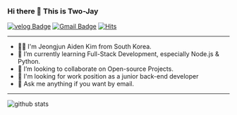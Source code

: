 

### Hi there 👋 This is Two-Jay
[![velog Badge](https://img.shields.io/badge/-Velog--Link-1ca0f1?style=round-square&logo=velog&logoColor=white&link=https://velog.io/@two_jay)](https://velog.io/@two_jay) [![Gmail Badge](https://img.shields.io/badge/-djeeee1272@gmail.com-c14438?style=round-square&logo=Gmail&logoColor=white&link=mailto:djeeee1272@gmail.com)](mailto:djeeee1272@gmail.com) [![Hits](https://hits.seeyoufarm.com/api/count/incr/badge.svg?url=https%3A%2F%2Fgithub.com%2FTwo-Jay%2Fhit-counter&count_bg=%2382D57F&title_bg=%237AD9ED&icon=&icon_color=%23E7E7E7&title=visits&edge_flat=false)](https://hits.seeyoufarm.com)
***********************************

- 🧑‍💻 I'm Jeongjun Aiden Kim from South Korea.
- 📖 I’m currently learning Full-Stack Development, especially Node.js & Python.
- 👀 I’m looking to collaborate on Open-source Projects.
- 🏢 I'm looking for work position as a junior back-end developer
- 📩 Ask me anything if you want by email.

***********************************

![github stats](https://github-readme-stats.vercel.app/api?username=Two-Jay&show_icons=true)

